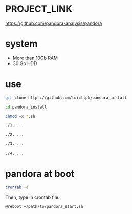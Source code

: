 # PROJECT_LINK
https://github.com/pandora-analysis/pandora

# system
- More than 10Gb RAM
- 30 Gb HDD

# use
```bash
git clone https://github.com/loictlpk/pandora_install

cd pandora_install

chmod +x *.sh

./1. ...

./2. ...

./3. ...

./4. ...

```

# pandora at boot
```bash
crontab -e
```
Then, type in crontab file:
```
@reboot ~/path/to/pandora_start.sh
```

